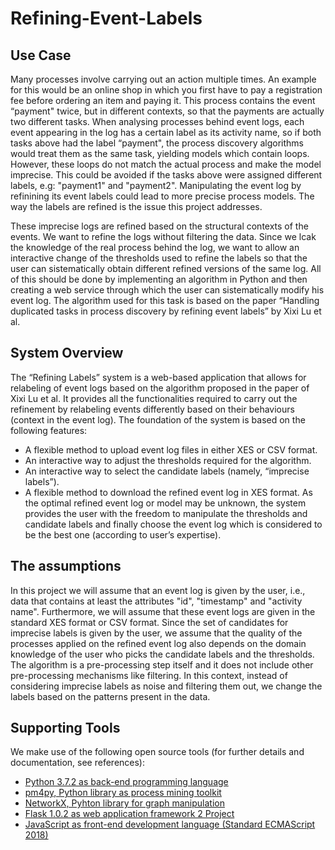 # Refining-Event-Labels

## Use Case

Many processes involve carrying out an action multiple times. 
An example for this would be an online shop in which you first have to pay a registration fee before ordering an item and paying it. 
This process contains the event “payment" twice, but in different contexts, so that the payments are actually two different tasks. 
When analysing processes behind event logs, each event appearing in the log has a certain label as its activity name, so if both tasks above had the label “payment", the process discovery algorithms would treat them as the same task, yielding models which contain loops. 
However, these loops do not match the actual process and make the model imprecise.
This could be avoided if the tasks above were assigned different labels, e.g: "payment1" and "payment2".
Manipulating the event log by refinining its event labels could lead to more precise process models. 
The way the labels are refined is the issue this project addresses.

These imprecise logs are refined based on the structural contexts of the events. We want to refine the logs without filtering the data. Since we lcak the knowledge of the real process behind the log, we want to allow an interactive change of the thresholds used to refine the labels so that the user can sistematically obtain different refined versions of the same log. All of this should be done by implementing an algorithm in Python and then creating a web service through which the user can sistematically modify his event log. The algorithm used for this task is based on the paper “Handling duplicated tasks in process discovery by refining event labels” by Xixi Lu et al. 


## System Overview

The “Refining Labels” system is a web-based application that allows for relabeling of event logs based on the algorithm proposed in the paper of Xixi Lu et al. It provides all the functionalities required to carry out the refinement by relabeling events differently based on their behaviours (context in the event log). 
The foundation of the system is based on the following features:
- A flexible method to upload event log files in either XES or CSV format.
- An interactive way to adjust the thresholds required for the algorithm.
- An interactive way to select the candidate labels (namely, “imprecise labels”).
- A flexible method to download the refined event log in XES format.
As the optimal refined event log or model may be unknown, the system provides the user with the freedom to manipulate the thresholds and candidate labels and finally choose the event log which is considered to be the best one (according to user’s expertise).


## The assumptions

In this project we will assume that an event log is given by the user, i.e., data that contains at least the attributes "id", "timestamp" and "activity name". Furthermore, we will assume that these event logs are given in the standard XES format or CSV format. Since the set of candidates for imprecise labels is given by the user, we assume that the quality of the processes applied on the refined event log also depends on the domain knowledge of the user who picks the candidate labels and the thresholds.
The algorithm is a pre-processing step itself and it does not include other pre-processing mechanisms like filtering.
In this context, instead of considering imprecise labels as noise and filtering them out, we change the labels based on the patterns present in the data.


## Supporting Tools

We make use of the following open source tools (for further details and documentation, see references): 
- [Python 3.7.2 as back-end programming language](https://docs.python.org/3/)
- [pm4py, Python library as process mining toolkit](http://pm4py.org/)
- [NetworkX, Pyhton library for graph manipulation](https://networkx.github.io/documentation/networkx-2.2/)
- [Flask 1.0.2 as web application framework 2 Project](http://flask.pocoo.org/docs/1.0/)
- [JavaScript as front-end development language (Standard ECMAScript 2018)](https://www.ecma-international.org/ecma-262/9.0/index.html)


